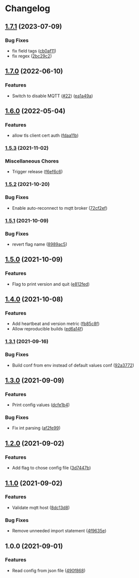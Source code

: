 # Changelog

## [1.7.1](https://github.com/soerenschneider/gobot-bme280/compare/v1.7.0...v1.7.1) (2023-07-09)


### Bug Fixes

* fix field tags ([cb0af11](https://github.com/soerenschneider/gobot-bme280/commit/cb0af115721be1cc8f4765ace0ebd457e085ecdd))
* fix regex ([2bc29c2](https://github.com/soerenschneider/gobot-bme280/commit/2bc29c2308d6c36998e79585c0c3cecde28d77a5))

## [1.7.0](https://github.com/soerenschneider/gobot-bme280/compare/v1.6.0...v1.7.0) (2022-06-10)


### Features

* Switch to disable MQTT ([#22](https://github.com/soerenschneider/gobot-bme280/issues/22)) ([ea1a49a](https://github.com/soerenschneider/gobot-bme280/commit/ea1a49ac2f28991ece8c2ad46b0690dee2830ae3))

## [1.6.0](https://www.github.com/soerenschneider/gobot-bme280/compare/v1.5.3...v1.6.0) (2022-05-04)


### Features

* allow tls client cert auth ([fdaa11b](https://www.github.com/soerenschneider/gobot-bme280/commit/fdaa11b90fef802942f1d49134c60c03db350113))

### [1.5.3](https://www.github.com/soerenschneider/gobot-bme280/compare/v1.5.2...v1.5.3) (2021-11-02)


### Miscellaneous Chores

* Trigger release ([f6ef6c6](https://www.github.com/soerenschneider/gobot-bme280/commit/f6ef6c61e71bfa69078953b43a619b03fe96994f))

### [1.5.2](https://www.github.com/soerenschneider/gobot-bme280/compare/v1.5.1...v1.5.2) (2021-10-20)


### Bug Fixes

* Enable auto-reconnect to mqtt broker ([72cf2ef](https://www.github.com/soerenschneider/gobot-bme280/commit/72cf2ef78125ca04479daf33bb3f1ac39b6b0b6e))

### [1.5.1](https://www.github.com/soerenschneider/gobot-bme280/compare/v1.5.0...v1.5.1) (2021-10-09)


### Bug Fixes

* revert flag name ([8989ac5](https://www.github.com/soerenschneider/gobot-bme280/commit/8989ac5b010386c1523aca89c29fc035dd79a5cd))

## [1.5.0](https://www.github.com/soerenschneider/gobot-bme280/compare/v1.4.0...v1.5.0) (2021-10-09)


### Features

* Flag to print version and quit ([e812fed](https://www.github.com/soerenschneider/gobot-bme280/commit/e812feddca66164935948dc175299a29fdef3ac7))

## [1.4.0](https://www.github.com/soerenschneider/gobot-bme280/compare/v1.3.1...v1.4.0) (2021-10-08)


### Features

* Add heartbeat and version metric ([fb85c8f](https://www.github.com/soerenschneider/gobot-bme280/commit/fb85c8f2419c3743e89b329591ed9446fb4fbd4c))
* Allow reproducible builds ([ed6a14f](https://www.github.com/soerenschneider/gobot-bme280/commit/ed6a14f39588c8897b7df7b5fe037dc51a133f63))

### [1.3.1](https://www.github.com/soerenschneider/gobot-bme280/compare/v1.3.0...v1.3.1) (2021-09-16)


### Bug Fixes

* Build conf from env instead of default values conf ([92a3772](https://www.github.com/soerenschneider/gobot-bme280/commit/92a37720c030bdaf995526fd2d9710da99d95f2b))

## [1.3.0](https://www.github.com/soerenschneider/gobot-weatherstation/compare/v1.2.0...v1.3.0) (2021-09-09)


### Features

* Print config values ([dcfe1b4](https://www.github.com/soerenschneider/gobot-weatherstation/commit/dcfe1b49235a5bf0a1db02a7e38d58dc5833e246))


### Bug Fixes

* Fix int parsing ([af2fe99](https://www.github.com/soerenschneider/gobot-weatherstation/commit/af2fe991965ddc4df8121a1f8c1f56a8bc1e4b0b))

## [1.2.0](https://www.github.com/soerenschneider/gobot-weatherstation/compare/v1.1.0...v1.2.0) (2021-09-02)


### Features

* Add flag to chose config file ([3d7447b](https://www.github.com/soerenschneider/gobot-weatherstation/commit/3d7447b215af0d8dea20a02a592ef92cd78c908b))

## [1.1.0](https://www.github.com/soerenschneider/gobot-weatherstation/compare/v1.0.0...v1.1.0) (2021-09-02)


### Features

* Validate mqtt host ([8dc13d8](https://www.github.com/soerenschneider/gobot-weatherstation/commit/8dc13d8952e84cdf8d80d3875cc0e0289493481c))


### Bug Fixes

* Remove unneeded import statement ([4f9635e](https://www.github.com/soerenschneider/gobot-weatherstation/commit/4f9635eb4f3a5946a3d44db14c53a9b715a47571))

## 1.0.0 (2021-09-01)


### Features

* Read config from json file ([490f868](https://www.github.com/soerenschneider/gobot-weatherstation/commit/490f868b3825ba537ea354f5eb203c630bd6d796))
